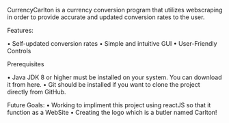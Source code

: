 CurrencyCarlton is a currency conversion program that utilizes webscraping in order to provide accurate and updated conversion rates to the user.

Features:

•	Self-updated conversion rates
•	Simple and intuitive GUI
•	User-Friendly Controls

Prerequisites

•	Java JDK 8 or higher must be installed on your system. You can download it from here.
•	Git should be installed if you want to clone the project directly from GitHub.

Future Goals:
• Working to impliment this project using reactJS so that it function as a WebSite
• Creating the logo which is a butler named Carlton!
